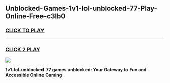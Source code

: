 
## Unblocked-Games-1v1-lol-unblocked-77-Play-Online-Free-c3lb0
<h3>
<a href="https://premium76.site?title=1v1-lol-unblocked-77&ref=26A">CLICK TO PLAY</a></h3>
<hr>

<h3>
<a href="https://premium76.site?title=1v1-lol-unblocked-77&ref=26A">CLICK 2 PLAY</a>
  
</h3>

<a href="https://premium76.site?title=1v1-lol-unblocked-77&ref=26A"><img src="https://clearcache.store/games.png"></a>


**1v1-lol-unblocked-77 games unblocked: Your Gateway to Fun and Accessible Online Gaming**
